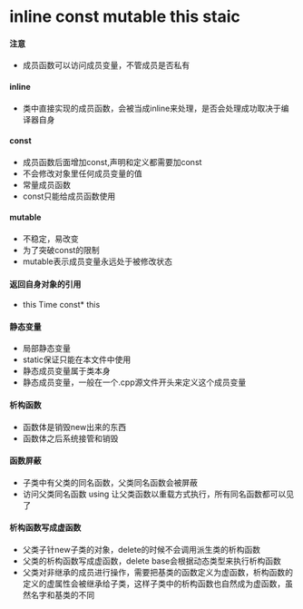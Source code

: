 # inline const mutable this staic

#### 注意
* 成员函数可以访问成员变量，不管成员是否私有

#### inline
* 类中直接实现的成员函数，会被当成inline来处理，是否会处理成功取决于编译器自身

#### const
* 成员函数后面增加const,声明和定义都需要加const
* 不会修改对象里任何成员变量的值
* 常量成员函数
* const只能给成员函数使用

#### mutable
* 不稳定，易改变
* 为了突破const的限制
* mutable表示成员变量永远处于被修改状态

#### 返回自身对象的引用
* this Time const* this

#### 静态变量
* 局部静态变量
* static保证只能在本文件中使用
* 静态成员变量属于类本身
* 静态成员变量，一般在一个.cpp源文件开头来定义这个成员变量

#### 析构函数
* 函数体是销毁new出来的东西
* 函数体之后系统接管和销毁

#### 函数屏蔽
* 子类中有父类的同名函数，父类同名函数会被屏蔽
* 访问父类同名函数 using 让父类函数以重载方式执行，所有同名函数都可以见了

#### 析构函数写成虚函数
*  父类子针new子类的对象，delete的时候不会调用派生类的析构函数
*  父类的析构函数写成虚函数，delete base会根据动态类型来执行析构函数
*  父类对非继承的成员进行操作，需要把基类的函数定义为虚函数，析构函数的定义的虚属性会被继承给子类，这样子类中的析构函数也自然成为虚函数，虽然名字和基类的不同
